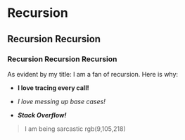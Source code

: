 # Recursion <!--Head title of an md file-->
## Recursion Recursion <!--Second title-->
### Recursion Recursion Recursion <!--Third title, also this is how to add comments-->

As evident by my title: I am a fan of recursion. Here is why:
- **I love tracing every call!** <!--Bold-->
+ *I love messing up base cases!* <!--Italic-->
* ***Stack Overflow!*** <!--Both-->
>I am being sarcastic <!--Adding Quotes-->
rgb(9,105,218)
